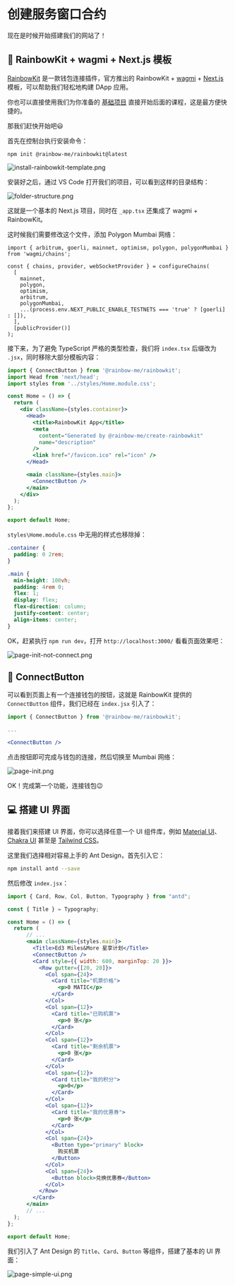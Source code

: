# 创建服务窗口合约

现在是时候开始搭建我们的网站了！

## 🌈 RainbowKit + wagmi + Next.js 模板

[RainbowKit](https://www.rainbowkit.com/docs/installation) 是一款钱包连接插件，官方推出的 RainbowKit + [wagmi](https://wagmi.sh/) + [Next.js](https://www.nextjs.cn/) 模板，可以帮助我们轻松地构建 DApp 应用。

你也可以直接使用我们为你准备的 [基础项目](https://github.com/Ed3Academy/miles-more-web) 直接开始后面的课程，这是最方便快捷的。

那我们赶快开始吧😃

首先在控制台执行安装命令：

```shell
npm init @rainbow-me/rainbowkit@latest
```

![install-rainbowkit-template.png](https://i.postimg.cc/R0jCbfT2/install-rainbowkit-template.png)

安装好之后，通过 VS Code 打开我们的项目，可以看到这样的目录结构：

![folder-structure.png](https://i.postimg.cc/c1XtkxqG/folder-structure.png)

这就是一个基本的 Next.js 项目，同时在 `_app.tsx` 还集成了 wagmi + RainbowKit。

这时候我们需要修改这个文件，添加 Polygon Mumbai 网络：

```tsx
import { arbitrum, goerli, mainnet, optimism, polygon, polygonMumbai } from 'wagmi/chains';

const { chains, provider, webSocketProvider } = configureChains(
  [
    mainnet,
    polygon,
    optimism,
    arbitrum,
    polygonMumbai,
    ...(process.env.NEXT_PUBLIC_ENABLE_TESTNETS === 'true' ? [goerli] : []),
  ],
  [publicProvider()]
);
```

接下来，为了避免 TypeScript 严格的类型检查，我们将 `index.tsx` 后缀改为 `.jsx`，同时移除大部分模板内容：

```jsx
import { ConnectButton } from '@rainbow-me/rainbowkit';
import Head from 'next/head';
import styles from '../styles/Home.module.css';

const Home = () => {
  return (
    <div className={styles.container}>
      <Head>
        <title>RainbowKit App</title>
        <meta
          content="Generated by @rainbow-me/create-rainbowkit"
          name="description"
        />
        <link href="/favicon.ico" rel="icon" />
      </Head>

      <main className={styles.main}>
        <ConnectButton />
      </main>
    </div>
  );
};

export default Home;
```

`styles\Home.module.css` 中无用的样式也移除掉：

```css
.container {
  padding: 0 2rem;
}

.main {
  min-height: 100vh;
  padding: 4rem 0;
  flex: 1;
  display: flex;
  flex-direction: column;
  justify-content: center;
  align-items: center;
}
```

OK，赶紧执行 `npm run dev`，打开 `http://localhost:3000/` 看看页面效果吧：

![page-init-not-connect.png](https://i.postimg.cc/WzJGxh0b/page-init-not-connect.png)

## 👛 ConnectButton

可以看到页面上有一个连接钱包的按钮，这就是 RainbowKit 提供的 `ConnectButton` 组件，我们已经在 `index.jsx` 引入了：

```jsx
import { ConnectButton } from '@rainbow-me/rainbowkit';

...

<ConnectButton />
```

点击按钮即可完成与钱包的连接，然后切换至 Mumbai 网络：

![page-init.png](https://i.postimg.cc/wBXBvJds/page-init.png)

OK！完成第一个功能，连接钱包😉

## 💻 搭建 UI 界面

接着我们来搭建 UI 界面，你可以选择任意一个 UI 组件库，例如 [Material UI](https://mui.com/)、[Chakra UI](https://chakra-ui.com/) 甚至是 [Tailwind CSS](https://tailwindcss.com/)。

这里我们选择相对容易上手的 Ant Design，首先引入它：

```bash
npm install antd --save
```

然后修改 `index.jsx`：

```jsx
import { Card, Row, Col, Button, Typography } from "antd";

const { Title } = Typography;

const Home = () => {
  return (
      // ...
      <main className={styles.main}>
        <Title>Ed3 Miles&More 星享计划</Title>
        <ConnectButton />
        <Card style={{ width: 600, marginTop: 20 }}>
          <Row gutter={[20, 20]}>
            <Col span={24}>
              <Card title="机票价格">
                <p>0 MATIC</p>
              </Card>
            </Col>
            <Col span={12}>
              <Card title="已购机票">
                <p>0 张</p>
              </Card>
            </Col>
            <Col span={12}>
              <Card title="剩余机票">
                <p>0 张</p>
              </Card>
            </Col>
            <Col span={12}>
              <Card title="我的积分">
                <p>0</p>
              </Card>
            </Col>
            <Col span={12}>
              <Card title="我的优惠券">
                <p>0 张</p>
              </Card>
            </Col>
            <Col span={24}>
              <Button type="primary" block>
                购买机票
              </Button>
            </Col>
            <Col span={24}>
              <Button block>兑换优惠券</Button>
            </Col>
          </Row>
        </Card>
      </main>
      // ...
  );
};

export default Home;

```

我们引入了 Ant Design 的 `Title`、`Card`、`Button` 等组件，搭建了基本的 UI 界面：

![page-simple-ui.png](https://i.postimg.cc/KvQCyjXZ/page-simple-ui.png)
